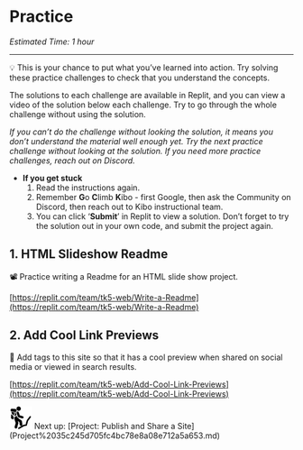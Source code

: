 # Practice

*Estimated Time: 1 hour*

---

<aside>
💡 This is your chance to put what you’ve learned into action. Try solving these practice challenges to check that you understand the concepts.

The solutions to each challenge are available in Replit, and you can view a video of the solution below each challenge. Try to go through the whole challenge without using the solution. 

*If you can’t do the challenge without looking the solution, it means you don’t understand the material well enough yet. Try the next practice challenge without looking at the solution. If you need more practice challenges, reach out on Discord.*

- **If you get stuck**
    1. Read the instructions again.
    2. Remember **G**o **C**limb **K**ibo - first Google, then ask the Community on Discord, then reach out to Kibo instructional team.
    3. You can click ‘**Submit**’ in Replit to view a solution. Don’t forget to try the solution out in your own code, and submit the project again.
</aside>

## 1. HTML Slideshow Readme

<aside>
📽️ Practice writing a Readme for an HTML slide show project.

</aside>

[https://replit.com/team/tk5-web/Write-a-Readme](https://replit.com/team/tk5-web/Write-a-Readme)

## 2. Add Cool Link Previews

<aside>
👀 Add tags to this site so that it has a cool preview when shared on social media or viewed in search results.

</aside>

[https://replit.com/team/tk5-web/Add-Cool-Link-Previews](https://replit.com/team/tk5-web/Add-Cool-Link-Previews)

<aside>
<img src="../Lesson%200%20Learning%20With%20Kibo%206427d2f5f1ae4576a3b083dd8476d915/man-in-hike.png" alt="../Lesson%200%20Learning%20With%20Kibo%206427d2f5f1ae4576a3b083dd8476d915/man-in-hike.png" width="40px" /> Next up: [Project: Publish and Share a Site](Project%2035c245d705fc4bc78e8a08e712a5a653.md)

</aside>
